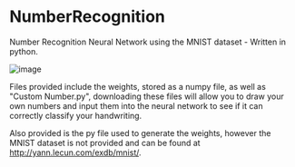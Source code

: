 # NumberRecognition
Number Recognition Neural Network using the MNIST dataset - Written in python.

![image](https://user-images.githubusercontent.com/90630353/137974962-ff3a8be5-f710-45ba-9695-3adf1e573768.png)

Files provided include the weights, stored as a numpy file, as well as "Custom Number.py", downloading these files will allow you to draw your own numbers and input them into the neural network to see if it can correctly classify your handwriting.

Also provided is the py file used to generate the weights, however the MNIST dataset is not provided and can be found at http://yann.lecun.com/exdb/mnist/.

